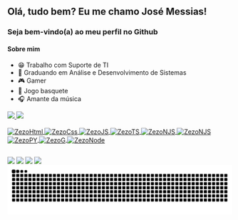 ## Olá, tudo bem? Eu me chamo José Messias!
### Seja bem-vindo(a) ao meu perfil no Github

#### Sobre mim
- 😁 Trabalho com Suporte de TI
- 🗿 Graduando em Análise e Desenvolvimento de Sistemas
- 🎮 Gamer
- 🏀 Jogo basquete
- 🎧 Amante da música

<div>
  <a href="https://github.com/ZezoFxp/">
  <img height="180cm" src="https://github-readme-stats.vercel.app/api?username=ZezoFxp&theme=tokyonight&show_icons=true&hide_border=true&count_private=true"/>
  <img height="180cm" src="https://github-readme-stats.vercel.app/api/top-langs/?username=ZezoFxp&theme=tokyonight&show_icons=true&hide_border=true&layout=compact"/>
</div>

<div style="display: inline_block"><br>
  <img align="center" alt="ZezoHtml" height="40" width="50" src="https://cdn.jsdelivr.net/gh/devicons/devicon@latest/icons/html5/html5-original.svg"/>          
  <img align="center" alt="ZezoCss" height="40" width="50" src="https://cdn.jsdelivr.net/gh/devicons/devicon@latest/icons/css3/css3-original.svg"/>          
  <img align="center" alt="ZezoJS" height="40" width="50" src="https://cdn.jsdelivr.net/gh/devicons/devicon@latest/icons/javascript/javascript-original.svg"/>          
  <img align="center" alt="ZezoTS" height="40" width="50" src="https://cdn.jsdelivr.net/gh/devicons/devicon@latest/icons/typescript/typescript-original.svg"/>             
  <img align="center" alt="ZezoNJS" height="40" width="50" src="https://cdn.jsdelivr.net/gh/devicons/devicon@latest/icons/nextjs/nextjs-original.svg"/>             
  <img align="center" alt="ZezoNJS" height="40" width="50" src="https://cdn.jsdelivr.net/gh/devicons/devicon@latest/icons/react/react-original.svg"/>             
  <img align="center" alt="ZezoPY" height="40" width="50" src="https://cdn.jsdelivr.net/gh/devicons/devicon@latest/icons/python/python-original.svg"/>          
  <img align="center" alt="ZezoG" height="40" width="50" src="https://cdn.jsdelivr.net/gh/devicons/devicon@latest/icons/google/google-original.svg"/>          
  <img align="center" alt="ZezoNode" height="40" width="50" src="https://cdn.jsdelivr.net/gh/devicons/devicon@latest/icons/nodejs/nodejs-original.svg"/>             
</div>

##

<div> 
  <a href="https://www.linkedin.com/in/jos%C3%A9-messias-bandeira/" target="_blank"><img src="https://img.shields.io/badge/-LinkedIn-%230077B5?style=for-the-badge&logo=linkedin&logoColor=white" target="_blank"></a> 
  <a href = "mailto:software.devjm@gmail.com"><img src="https://img.shields.io/badge/-Gmail-%23333?style=for-the-badge&logo=gmail&logoColor=white" target="_blank"></a>
  <a href="https://www.instagram.com/suus_yoda/" target="_blank"><img src="https://img.shields.io/badge/-Instagram-%23E4405F?style=for-the-badge&logo=instagram&logoColor=white" target="_blank"></a>
  <a href="https://discord.com/users/zezotb" target="_blank"><img src="https://img.shields.io/badge/Discord-7289DA?style=for-the-badge&logo=discord&logoColor=white" target="_blank"></a> 
</div>

<picture align="center">
  <source media="(prefers-color-scheme: dark)" srcset="https://raw.githubusercontent.com/ZezoFxp/ZezoFxp/output/github-contribution-grid-snake-dark.svg">
  <source media="(prefers-color-scheme: light)" srcset="https://raw.githubusercontent.com/ZezoFxp/ZezoFxp/output/github-contribution-grid-snake-dark.svg">
  <img align="center" alt="github contribution grid snake animation" src="https://raw.githubusercontent.com/ZezoFxp/ZezoFxp/output/github-contribution-grid-snake.svg">
</picture>
